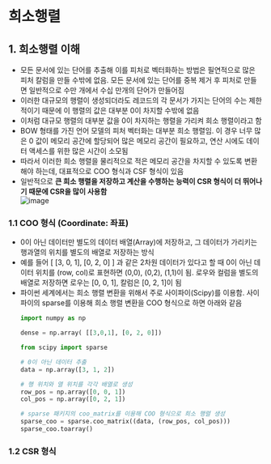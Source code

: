 희소행렬
===

## 1. 희소행렬 이해
- 모든 문서에 있는 단어를 추출해 이를 피처로 벡터화하는 방법은 필연적으로 많은 피처 칼럼을 만들 수밖에 없음. 모든 문서에 있는 단어를 중복 제거 후 피처로 만들면 일반적으로 수만 개에서 수십 만개의 단어가 만들어짐
- 이러한 대규모의 행렬이 생성되더라도 레코드의 각 문서가 가지는 단어의 수는 제한적이기 때문에 이 행렬의 값은 대부분 0이 차지할 수밖에 없음
- 이처럼 대규모 행렬의 대부분 값을 0이 차지하는 행렬을 가리켜 희소 행렬이라고 함
- BOW 형태를 가진 언어 모델의 피처 벡터화는 대부분 희소 행렬임. 이 경우 너무 많은 0 값이 메모리 공간에 할당되어 많은 메모리 공간이 필요하고, 연산 시에도 데이터 액세스를 위한 많은 시간이 소모됨
- 따라서 이러한 희소 행렬을 물리적으로 적은 메모리 공간을 차지할 수 있도록 변환해야 하는데, 대표적으로 COO 형식과 CSF 형식이 있음
- 일반적으로 __큰 희소 행렬을 저장하고 계산을 수행하는 능력이 CSR 형식이 더 뛰어나기 때문에 CSR을 많이 사용함__    
![image](https://github.com/seungye-kwak/til_log/assets/112370282/7d670d2d-a243-49ce-9c25-f029ceb1d15a)

### 1.1 COO 형식 (Coordinate: 좌표)
- 0이 아닌 데이터만 별도의 데이터 배열(Array)에 저장하고, 그 데이터가 가리키는 행과열의 위치를 별도의 배열로 저장하는 방식
- 예를 들어 [ [3, 0, 1], [0, 2, 0] ] 과 같은 2차원 데이터가 있다고 할 때 0이 아닌 데이터 위치를 (row, col)로 표현하면 (0,0), (0,2), (1,1)이 됨. 로우와 컬럼을 별도의 배열로 저장하면 로우는 [0, 0, 1], 칼럼은 [0, 2, 1]이 됨
- 파이썬 세계에서는 희소 행렬 변환을 위해서 주로 사이파이(Scipy)를 이용함. 사이파이의 sparse를 이용해 희소 행렬 변환을 COO 형식으로 하면 아래와 같음
  ```python
  import numpy as np

  dense = np.array( [[3,0,1], [0, 2, 0]])

  from scipy import sparse

  # 0이 아닌 데이터 추출
  data = np.array([3, 1, 2])

  # 행 위치와 열 위치를 각각 배열로 생성
  row_pos = np.array([0, 0, 1])
  col_pos = np.array([0, 2, 1])

  # sparse 패키지의 coo_matrix를 이용해 COO 형식으로 희소 행렬 생성
  sparse_coo = sparse.coo_matrix((data, (row_pos, col_pos)))
  sparse_coo.toarray()
  ```

### 1.2 CSR 형식


